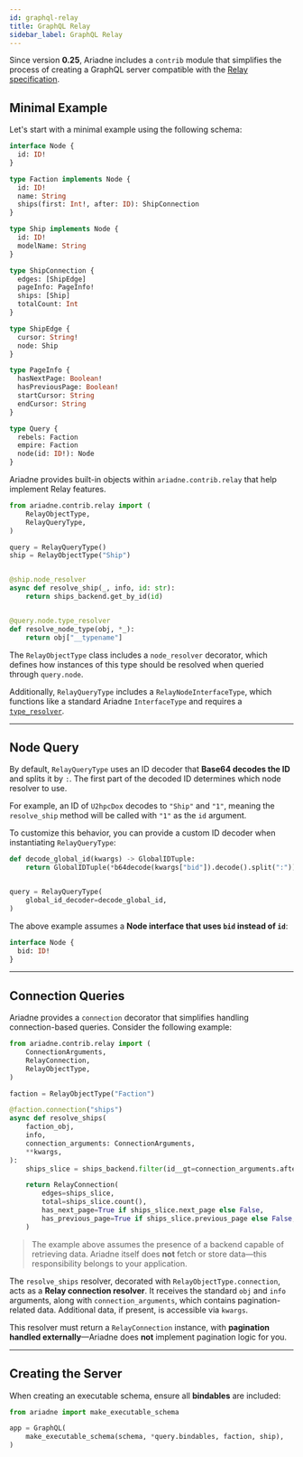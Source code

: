 ```yaml
---
id: graphql-relay
title: GraphQL Relay
sidebar_label: GraphQL Relay
---
```

Since version **0.25**, Ariadne includes a `contrib` module that simplifies the process of creating a GraphQL server compatible with the [Relay specification](https://relay.dev/docs/guides/graphql-server-specification/).

## Minimal Example

Let's start with a minimal example using the following schema:

```graphql
interface Node {
  id: ID!
}

type Faction implements Node {
  id: ID!
  name: String
  ships(first: Int!, after: ID): ShipConnection
}

type Ship implements Node {
  id: ID!
  modelName: String
}

type ShipConnection {
  edges: [ShipEdge]
  pageInfo: PageInfo!
  ships: [Ship]
  totalCount: Int
}

type ShipEdge {
  cursor: String!
  node: Ship
}

type PageInfo {
  hasNextPage: Boolean!
  hasPreviousPage: Boolean!
  startCursor: String
  endCursor: String
}

type Query {
  rebels: Faction
  empire: Faction
  node(id: ID!): Node
}
```

Ariadne provides built-in objects within `ariadne.contrib.relay` that help implement Relay features.

```python
from ariadne.contrib.relay import (
    RelayObjectType,
    RelayQueryType,
)

query = RelayQueryType()
ship = RelayObjectType("Ship")


@ship.node_resolver
async def resolve_ship(_, info, id: str):
    return ships_backend.get_by_id(id)


@query.node.type_resolver
def resolve_node_type(obj, *_):
    return obj["__typename"]
```

The `RelayObjectType` class includes a `node_resolver` decorator, which defines how instances of this type should be resolved when queried through `query.node`.

Additionally, `RelayQueryType` includes a `RelayNodeInterfaceType`, which functions like a standard Ariadne `InterfaceType` and requires a [`type_resolver`](/interfaces).

---

## Node Query

By default, `RelayQueryType` uses an ID decoder that **Base64 decodes the ID** and splits it by `:`. The first part of the decoded ID determines which node resolver to use.

For example, an ID of `U2hpcDox` decodes to `"Ship"` and `"1"`, meaning the `resolve_ship` method will be called with `"1"` as the `id` argument.

To customize this behavior, you can provide a custom ID decoder when instantiating `RelayQueryType`:

```python
def decode_global_id(kwargs) -> GlobalIDTuple:
    return GlobalIDTuple(*b64decode(kwargs["bid"]).decode().split(":"))


query = RelayQueryType(
    global_id_decoder=decode_global_id,
)
```

The above example assumes a **Node interface that uses `bid` instead of `id`**:

```graphql
interface Node {
  bid: ID!
}
```

---

## Connection Queries

Ariadne provides a `connection` decorator that simplifies handling connection-based queries. Consider the following example:

```python
from ariadne.contrib.relay import (
    ConnectionArguments,
    RelayConnection,
    RelayObjectType,
)

faction = RelayObjectType("Faction")

@faction.connection("ships")
async def resolve_ships(
    faction_obj,
    info,
    connection_arguments: ConnectionArguments,
    **kwargs,
):
    ships_slice = ships_backend.filter(id__gt=connection_arguments.after).first(connection_arguments.first)

    return RelayConnection(
        edges=ships_slice,
        total=ships_slice.count(),
        has_next_page=True if ships_slice.next_page else False,
        has_previous_page=True if ships_slice.previous_page else False,
    )
```

> The example above assumes the presence of a backend capable of retrieving data. Ariadne itself does **not** fetch or store data—this responsibility belongs to your application.

The `resolve_ships` resolver, decorated with `RelayObjectType.connection`, acts as a **Relay connection resolver**. It receives the standard `obj` and `info` arguments, along with `connection_arguments`, which contains pagination-related data. Additional data, if present, is accessible via `kwargs`.

This resolver must return a `RelayConnection` instance, with **pagination handled externally**—Ariadne does **not** implement pagination logic for you.

---

## Creating the Server

When creating an executable schema, ensure all **bindables** are included:

```python
from ariadne import make_executable_schema

app = GraphQL(
    make_executable_schema(schema, *query.bindables, faction, ship),
)
```
